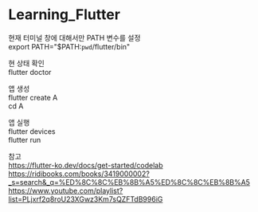 # Learning_Flutter

현재 터미널 창에 대해서만 PATH 변수를 설정 <br>
export PATH="$PATH:`pwd`/flutter/bin"

현 상태 확인 <br>
flutter doctor

앱 생성  <br>
flutter create A <br>
cd A

앱 실행 <br>
flutter devices <br>
flutter run <br>

참고 <br>
https://flutter-ko.dev/docs/get-started/codelab <br>
https://ridibooks.com/books/3419000002?_s=search&_q=%ED%8C%8C%EB%8B%A5%ED%8C%8C%EB%8B%A5 <br>
https://www.youtube.com/playlist?list=PLjxrf2q8roU23XGwz3Km7sQZFTdB996iG
